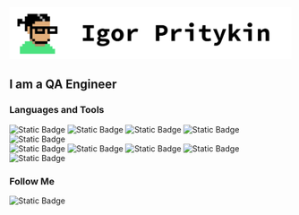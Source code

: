 ![Header](https://github.com/TrickStealer/TrickStealer/blob/main/assets/header.png)

## I am a QA Engineer

### Languages and Tools
![Static Badge](https://img.shields.io/badge/python-white?style=for-the-badge&logo=python) ![Static Badge](https://img.shields.io/badge/java_script-white?style=for-the-badge&logo=javascript) ![Static Badge](https://img.shields.io/badge/C%2FC%2B%2B-white?style=for-the-badge&logo=C%2B%2B&logoColor=%23039) ![Static Badge](https://img.shields.io/badge/Selenium_WebDriver-white?style=for-the-badge&logo=selenium) ![Static Badge](https://img.shields.io/badge/SQL-white?style=for-the-badge)  
![Static Badge](https://img.shields.io/badge/Jira-white?style=for-the-badge&logo=Jira&logoColor=%2306c) ![Static Badge](https://img.shields.io/badge/Git-white?style=for-the-badge&logo=Git) ![Static Badge](https://img.shields.io/badge/Perforce-white?style=for-the-badge&logo=Perforce&logoColor=black) ![Static Badge](https://img.shields.io/badge/Postman-white?style=for-the-badge&logo=Postman) ![Static Badge](https://img.shields.io/badge/Linux-white?style=for-the-badge&logo=Linux&logoColor=black)

### Follow Me
![Static Badge](https://img.shields.io/badge/Linked_In-white?style=for-the-badge&logo=linkedin&logoColor=%2306c&link=%3Cobject%3Ehttps%3A%2F%2Fwww.linkedin.com%2Fin%2Figor-pritykin-70152430b%2F%3C%2Fobject%3E)
